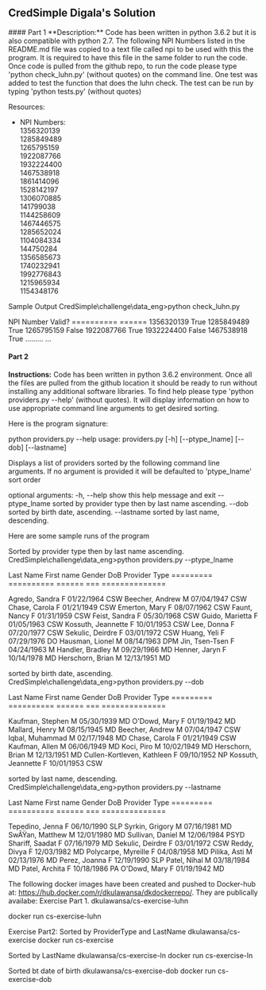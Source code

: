 <h2>CredSimple Digala's Solution</h2>
#### Part 1
**Description:**
Code has been written in python 3.6.2 but it is also compatible with python 2.7. The following NPI Numbers listed in the README.md file was copied to a text file called npi to be used with this the program. It is required to have this file in the same folder to run the code. Once code is pulled from the github repo, to run the code please type 'python check_luhn.py' (without quotes) on the command line. One test was added to test the function that does the luhn check. The test can be run by typing 'python tests.py' (without quotes)

Resources:
+ NPI Numbers:<br>
1356320139<br>
1285849489<br>
1265795159<br>
1922087766<br>
1932224400<br>
1467538918<br>
1861414096<br>
1528142197<br>
1306070885<br>
141799038<br>
1144258609<br>
1467446575<br>
1285652024<br>
1104084334<br>
144750284<br>
1356585673<br>
1740232941<br>
1992776843<br>
1215965934<br>
1154348176

Sample Output
CredSimple\challenge\data_eng>python check_luhn.py

NPI Number   Valid?
==========   ======
1356320139   True
1285849489   True
1265795159   False
1922087766   True
1932224400   False
1467538918   True
.........    ...

#### Part 2
**Instructions:**
Code has been written in python 3.6.2 environment. Once all the files are pulled from the github location it should be ready to run without installing any additional software libraries. To find help please type 'python providers.py --help' (without quotes). It will display information on how to use appropriate command line arguments to get desired sorting.

Here is the program signature:

python providers.py --help
usage: providers.py [-h] [--ptype_lname] [--dob] [--lastname]

Displays a list of providers sorted by the following command line arguments.
If no argument is provided it will be defaulted to 'ptype_lname' sort order

optional arguments:
  -h, --help     show this help message and exit
  --ptype_lname  sorted by provider type then by last name ascending.
  --dob          sorted by birth date, ascending.
  --lastname     sorted by last name, descending.

Here are some sample runs of the program

Sorted by provider type then by last name ascending.<br>
CredSimple\challenge\data_eng>python providers.py --ptype_lname

Last Name First name         Gender  DoB     Provider Type
========= ==========         ======  ===     ==============

Agredo, Sandra                 F  01/22/1964  CSW
Beecher, Andrew                M  07/04/1947  CSW
Chase, Carola                  F  01/21/1949  CSW
Emerton, Mary                  F  08/07/1962  CSW
Faunt, Nancy                   F  01/31/1959  CSW
Feist, Sandra                  F  05/30/1968  CSW
Guido, Marietta                F  01/05/1963  CSW
Kossuth, Jeannette             F  10/01/1953  CSW
Lee, Donna                     F  07/20/1977  CSW
Sekulic, Deirdre               F  03/01/1972  CSW
Huang, Yeli                    F  07/29/1976  DO
Hausman, Lionel                M  08/14/1963  DPM
Jin, Tsen-Tsen                 F  04/24/1963  M
Handler, Bradley               M  09/29/1966  MD
Henner, Jaryn                  F  10/14/1978  MD
Herschorn, Brian               M  12/13/1951  MD

sorted by birth date, ascending.<br>
CredSimple\challenge\data_eng>python providers.py --dob

Last Name First name         Gender  DoB     Provider Type
========= ==========         ======  ===     ==============

Kaufman, Stephen               M  05/30/1939  MD
O'Dowd, Mary                   F  01/19/1942  MD
Mallard, Henry                 M  08/15/1945  MD
Beecher, Andrew                M  07/04/1947  CSW
Iqbal, Muhammad                M  02/17/1948  MD
Chase, Carola                  F  01/21/1949  CSW
Kaufman, Allen                 M  06/06/1949  MD
Koci, Piro                     M  10/02/1949  MD
Herschorn, Brian               M  12/13/1951  MD
Cullen-Kortleven, Kathleen     F  09/10/1952  NP
Kossuth, Jeannette             F  10/01/1953  CSW

sorted by last name, descending.<br>
CredSimple\challenge\data_eng>python providers.py --lastname

Last Name First name         Gender  DoB     Provider Type
========= ==========         ======  ===     ==============

Tepedino, Jenna                F  06/10/1990  SLP
Syrkin, Grigory                M  07/16/1981  MD
SwÃŸan, Matthew                M  12/01/1980  MD
Sullivan, Daniel               M  12/06/1984  PSYD
Shariff, Saadat                F  07/16/1979  MD
Sekulic, Deirdre               F  03/01/1972  CSW
Reddy, Divya                   F  12/03/1982  MD
Polycarpe, Myreille            F  04/08/1958  MD
Pilika, Asti                   M  02/13/1976  MD
Perez, Joanna                  F  12/19/1990  SLP
Patel, Nihal                   M  03/18/1984  MD
Patel, Archita                 F  10/18/1986  PA
O'Dowd, Mary                   F  01/19/1942  MD

The following docker images have been created and pushed to Docker-hub at: https://hub.docker.com/r/dkulawansa/dkdockerrepo/.
They are publically availabe:
Exercise Part 1.
dkulawansa/cs-exercise-luhn

docker run cs-exercise-luhn

Exercise Part2:
Sorted by ProviderType and LastName
dkulawansa/cs-exercise
docker run cs-exercise

Sorted by LastName
dkulawansa/cs-exercise-ln
docker run cs-exercise-ln

Sorted bt date of birth
dkulawansa/cs-exercise-dob
docker run cs-exercise-dob
